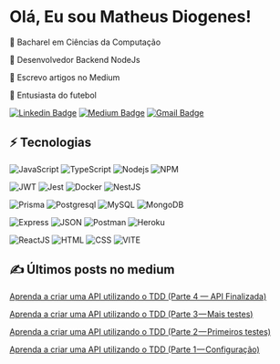 # Olá, Eu sou Matheus Diogenes!

📌 Bacharel em Ciências da Computação

📌 Desenvolvedor Backend NodeJs

📌 Escrevo artigos no Medium

📌 Entusiasta do futebol


[![Linkedin Badge](https://img.shields.io/badge/-matheusdiogenes-blue?style=flat-square&logo=Linkedin&logoColor=white&link=https://www.linkedin.com/in/matheusdiogenes/)](https://www.linkedin.com/in/matheusdiogenes/)
[![Medium Badge](https://img.shields.io/badge/-@matheusdiogenes98-03a57a?style=flat-square&labelColor=000000&logo=Medium&link=https://medium.com/@matheusdiogenes98/)](https://medium.com/@matheusdiogenes98)
[![Gmail Badge](https://img.shields.io/badge/-matheusdiogenes98@gmail.com-c14438?style=flat-square&logo=Gmail&logoColor=white&link=mailto:matheusdiogenes98@gmail.com)](mailto:matheusdiogenes98@gmail.com)

 
## ⚡ Tecnologias

![JavaScript](https://img.shields.io/badge/-JavaScript-black?style=flat-square&logo=javascript)
![TypeScript](https://img.shields.io/badge/-TypeScript-007ACC?style=flat-square&logo=typescript)
![Nodejs](https://img.shields.io/badge/-Nodejs-black?style=flat-square&logo=Node.js)
![NPM](https://img.shields.io/badge/npm-CB3837?style=flat-square&logo=npm&logoColor=white")

![JWT](https://img.shields.io/badge/JWT-000000?style=flat-square&logo=JSON%20web%20tokens&logoColor=white)
![Jest](https://img.shields.io/badge/Jest-C21325?style=flat-square&logo=jest&logoColor=white)
![Docker](https://img.shields.io/badge/Docker-2CA5E0?style=flat-square&logo=docker&logoColor=white)
![NestJS](https://img.shields.io/badge/nestjs-E0234E?style=flat-square&logo=nestjs&logoColor=white)

![Prisma](https://img.shields.io/badge/-Prisma-black?style=flat-square&logo=prisma)
![Postgresql](https://img.shields.io/badge/PostgreSQL-316192?style=flat-square&logo=postgresql&logoColor=white)
![MySQL](https://img.shields.io/badge/MySQL-005C84?style=flat-square&logo=mysql&logoColor=white)
![MongoDB](https://img.shields.io/badge/MongoDB-4EA94B?style=flat-square&logo=mongodb&logoColor=white)

![Express](https://img.shields.io/badge/Express.js-000000?style=flat-square&logo=express&logoColor=white)
![JSON](https://img.shields.io/badge/json-5E5C5C?style=flat-square&logo=json&logoColor=white)
![Postman](https://img.shields.io/badge/Postman-FF6C37?style=flat-square&logo=Postman&logoColor=white)
![Heroku](https://img.shields.io/badge/Heroku-430098?style=flat-square&logo=heroku&logoColor=white)

![ReactJS](https://img.shields.io/badge/React-20232A?style=flat-square&logo=react&logoColor=61DAFB)
![HTML](https://img.shields.io/badge/HTML5-E34F26?style=flat-square&logo=html5&logoColor=white)
![CSS](https://img.shields.io/badge/CSS3-1572B6?style=flat-square&logo=css3&logoColor=white)
![VITE](https://img.shields.io/badge/Vite-B73BFE?style=flat-square&logo=vite&logoColor=FFD62E)

## ✍️ Últimos posts no medium
[Aprenda a criar uma API utilizando o TDD (Parte 4 — API Finalizada)](https://medium.com/@matheusdiogenes98/aprenda-a-criar-uma-api-utilizando-o-tdd-parte-4-api-finalizada-abc9b0ffb81d)

[Aprenda a criar uma API utilizando o TDD (Parte 3 — Mais testes)](https://medium.com/@matheusdiogenes98/aprenda-a-criar-uma-api-utilizando-o-tdd-parte-3-mais-testes-c117ddc10399?source=your_stories_page-------------------------------------)

[Aprenda a criar uma API utilizando o TDD (Parte 2 — Primeiros testes)](https://medium.com/@matheusdiogenes98/aprenda-a-criar-uma-api-utilizando-o-tdd-parte-2-primeiros-testes-fee027e3796d?source=your_stories_page-------------------------------------)

[Aprenda a criar uma API utilizando o TDD (Parte 1 — Configuração)](https://medium.com/@matheusdiogenes98/aprenda-a-criar-uma-api-utilizando-o-tdd-parte-1-configura%C3%A7%C3%A3o-82d0958fe439?source=your_stories_page-------------------------------------)

